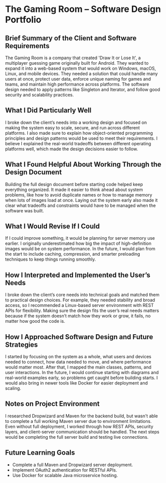 # The Gaming Room – Software Design Portfolio

## Brief Summary of the Client and Software Requirements
The Gaming Room is a company that created 'Draw It or Lose It', a multiplayer guessing game originally built for Android. They wanted to expand it into a web-based system that would work on Windows, macOS, Linux, and mobile devices. They needed a solution that could handle many users at once, protect user data, enforce unique naming for games and teams, and maintain high performance across platforms. The software design needed to apply patterns like Singleton and Iterator, and follow good security and scalability practices.

## What I Did Particularly Well
I broke down the client’s needs into a working design and focused on making the system easy to scale, secure, and run across different platforms. I also made sure to explain how object-oriented programming principles and design patterns would be used to meet their requirements. I believe I explained the real-world tradeoffs between different operating platforms well, which made the design decisions easier to follow.

## What I Found Helpful About Working Through the Design Document
Building the full design document before starting code helped keep everything organized. It made it easier to think ahead about system problems, like how to avoid duplicate names or how to manage memory when lots of images load at once. Laying out the system early also made it clear what tradeoffs and constraints would have to be managed when the software was built.

## What I Would Revise If I Could
If I could improve something, it would be planning for server memory use earlier. I originally underestimated how big the impact of high-definition images would be on system performance. In the future, I would plan from the start to include caching, compression, and smarter preloading techniques to keep things running smoothly.

## How I Interpreted and Implemented the User’s Needs
I broke down the client’s core needs into technical goals and matched them to practical design choices. For example, they needed stability and broad access, so I recommended a Linux-based server environment with REST APIs for flexibility. Making sure the design fits the user’s real needs matters because if the system doesn’t match how they work or grow, it fails, no matter how good the code is.

## How I Approached Software Design and Future Strategies
I started by focusing on the system as a whole, what users and devices needed to connect, how data needed to move, and where performance would matter most. After that, I mapped the main classes, patterns, and user interactions. In the future, I would continue starting with diagrams and real-world examples early, so problems get caught before building starts. I would also bring in newer tools like Docker for easier deployment and scaling.

## Notes on Project Environment
I researched Dropwizard and Maven for the backend build, but wasn't able to complete a full working Maven server due to environment limitations. Even without full deployment, I worked through how REST APIs, security layers, and client-server communication should be handled. The next steps would be completing the full server build and testing live connections.

## Future Learning Goals
- Complete a full Maven and Dropwizard server deployment.
- Implement OAuth2 authentication for RESTful APIs.
- Use Docker for scalable Java microservice hosting.